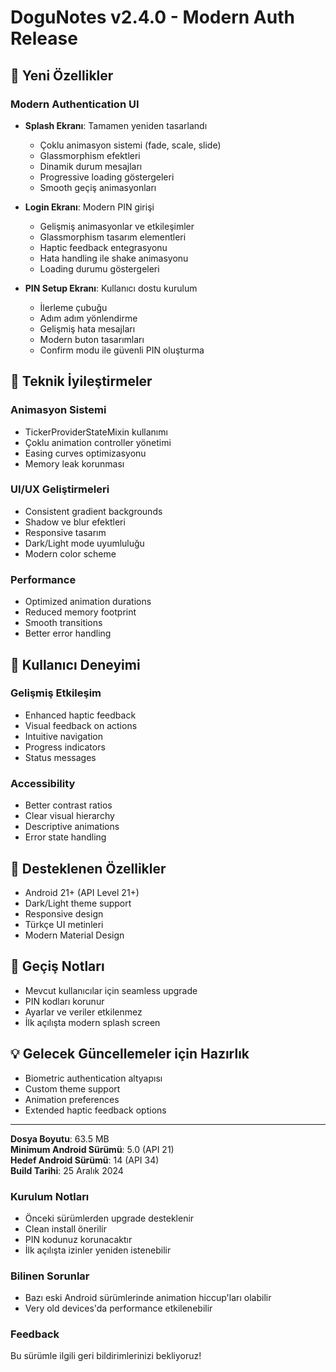 # DoguNotes v2.4.0 - Modern Auth Release

## 🎨 Yeni Özellikler

### Modern Authentication UI
- **Splash Ekranı**: Tamamen yeniden tasarlandı
  - Çoklu animasyon sistemi (fade, scale, slide)
  - Glassmorphism efektleri
  - Dinamik durum mesajları
  - Progressive loading göstergeleri
  - Smooth geçiş animasyonları

- **Login Ekranı**: Modern PIN girişi
  - Gelişmiş animasyonlar ve etkileşimler
  - Glassmorphism tasarım elementleri
  - Haptic feedback entegrasyonu
  - Hata handling ile shake animasyonu
  - Loading durumu göstergeleri

- **PIN Setup Ekranı**: Kullanıcı dostu kurulum
  - İlerleme çubuğu
  - Adım adım yönlendirme
  - Gelişmiş hata mesajları
  - Modern buton tasarımları
  - Confirm modu ile güvenli PIN oluşturma

## 🔧 Teknik İyileştirmeler

### Animasyon Sistemi
- TickerProviderStateMixin kullanımı
- Çoklu animation controller yönetimi
- Easing curves optimizasyonu
- Memory leak korunması

### UI/UX Geliştirmeleri
- Consistent gradient backgrounds
- Shadow ve blur efektleri
- Responsive tasarım
- Dark/Light mode uyumluluğu
- Modern color scheme

### Performance
- Optimized animation durations
- Reduced memory footprint
- Smooth transitions
- Better error handling

## 🎯 Kullanıcı Deneyimi

### Gelişmiş Etkileşim
- Enhanced haptic feedback
- Visual feedback on actions
- Intuitive navigation
- Progress indicators
- Status messages

### Accessibility
- Better contrast ratios
- Clear visual hierarchy
- Descriptive animations
- Error state handling

## 📱 Desteklenen Özellikler
- Android 21+ (API Level 21+)
- Dark/Light theme support
- Responsive design
- Türkçe UI metinleri
- Modern Material Design

## 🔄 Geçiş Notları
- Mevcut kullanıcılar için seamless upgrade
- PIN kodları korunur
- Ayarlar ve veriler etkilenmez
- İlk açılışta modern splash screen

## 💡 Gelecek Güncellemeler için Hazırlık
- Biometric authentication altyapısı
- Custom theme support
- Animation preferences
- Extended haptic feedback options

---

**Dosya Boyutu**: 63.5 MB  
**Minimum Android Sürümü**: 5.0 (API 21)  
**Hedef Android Sürümü**: 14 (API 34)  
**Build Tarihi**: 25 Aralık 2024

### Kurulum Notları
- Önceki sürümlerden upgrade desteklenir
- Clean install önerilir
- PIN kodunuz korunacaktır
- İlk açılışta izinler yeniden istenebilir

### Bilinen Sorunlar
- Bazı eski Android sürümlerinde animation hiccup'ları olabilir
- Very old devices'da performance etkilenebilir

### Feedback
Bu sürümle ilgili geri bildirimlerinizi bekliyoruz! 